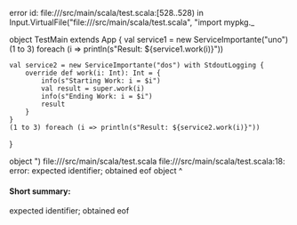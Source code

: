 error id: file://<WORKSPACE>/src/main/scala/test.scala:[528..528) in Input.VirtualFile("file://<WORKSPACE>/src/main/scala/test.scala", "import mypkg._

object TestMain extends App {
    val service1 = new ServiceImportante("uno")
    (1 to 3) foreach (i => println(s"Result: ${service1.work(i)}"))

    val service2 = new ServiceImportante("dos") with StdoutLogging {
        override def work(i: Int): Int = {
            info(s"Starting Work: i = $i")
            val result = super.work(i)
            info(s"Ending Work: i = $i")
            result
        }
    }
    (1 to 3) foreach (i => println(s"Result: ${service2.work(i)}"))
}

object ")
file://<WORKSPACE>/src/main/scala/test.scala
file://<WORKSPACE>/src/main/scala/test.scala:18: error: expected identifier; obtained eof
object 
       ^
#### Short summary: 

expected identifier; obtained eof